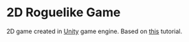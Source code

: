 # 2D Roguelike Game
 2D game created in [Unity](https://unity3d.com) game engine. Based on [this](https://unity3d.com/pt/learn/tutorials/projects/2d-roguelike-tutorial) tutorial.

